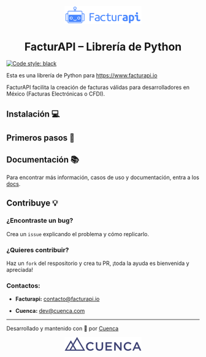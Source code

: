 <p align="center">
    <a href="https://facturapi.io">
        <img alt="Facturapi Logo" src="./images/facturapi-logo.svg" width="200" />
    </a>
</p>
<h1 align="center">
    FacturAPI – Librería de Python
</h1>

[![Code style: black](https://img.shields.io/badge/code%20style-black-000000.svg)](https://github.com/psf/black)

Esta es una librería de Python para https://www.facturapi.io

FacturAPI facilita la creación de facturas válidas para desarrolladores en México (Facturas Electrónicas o CFDI).

## Instalación 💻

## Primeros pasos 🚀

## Documentación 📚
Para encontrar más información, casos de uso y documentación, entra a los [docs](http://docs.facturapi.io).

## Contribuye 💡 
### ¿Encontraste un bug?
Crea un `issue` explicando el problema y cómo replicarlo.

### ¿Quieres contribuir?
Haz un `fork` del respositorio y crea tu PR, ¡toda la ayuda es bienvenida y apreciada!

### Contactos:
- **Facturapi:** contacto@facturapi.io

- **Cuenca:** dev@cuenca.com

---
Desarrollado y mantenido con 💙 por [Cuenca](https://cuenca.com/)
<p align="center">
    <a href="https://cuenca.com/">
        <img alt="Cuenca Logo" src="./images/cuenca-full-logo.svg" width="200" />
    </a>
</p>
